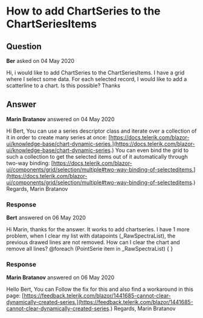 # How to add ChartSeries to the ChartSeriesItems

## Question

**Ber** asked on 04 May 2020

Hi, i would like to add ChartSeries to the ChartSeriesItems. I have a grid where I select some data. For each selected record, I would like to add a scatterline to a chart. Is this possible? Thanks

## Answer

**Marin Bratanov** answered on 04 May 2020

Hi Bert, You can use a series descriptor class and iterate over a collection of it in order to create many series at once: [https://docs.telerik.com/blazor-ui/knowledge-base/chart-dynamic-series.](https://docs.telerik.com/blazor-ui/knowledge-base/chart-dynamic-series.) You can even bind the grid to such a collection to get the selected items out of it automatically through two-way binding: [https://docs.telerik.com/blazor-ui/components/grid/selection/multiple#two-way-binding-of-selecteditems.](https://docs.telerik.com/blazor-ui/components/grid/selection/multiple#two-way-binding-of-selecteditems.) Regards, Marin Bratanov

### Response

**Bert** answered on 06 May 2020

Hi Marin, thanks for the answer. It works to add chartseries. I have 1 more problem, when I clear my list with datapoints (_RawSpectraList), the previous drawed lines are not removed. How can I clear the chart and remove all lines? @foreach (PointSerie item in _RawSpectraList) { <ChartSeries Type="ChartSeriesType.ScatterLine" Name="@item.name" Data="@item.data" Style="ChartSeriesStyle.Normal" XField="X" YField="Y"> <ChartSeriesMarkers Visible="false" /> </ChartSeries> }

### Response

**Marin Bratanov** answered on 06 May 2020

Hello Bert, You can Follow the fix for this and also find a workaround in this page: [https://feedback.telerik.com/blazor/1441685-cannot-clear-dynamically-created-series.](https://feedback.telerik.com/blazor/1441685-cannot-clear-dynamically-created-series.) Regards, Marin Bratanov
